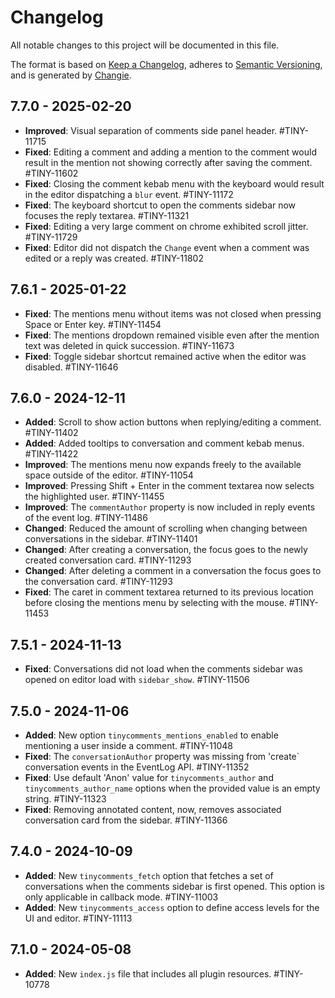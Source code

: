 # Changelog
All notable changes to this project will be documented in this file.

The format is based on [Keep a Changelog](https://keepachangelog.com/en/1.0.0/),
adheres to [Semantic Versioning](https://semver.org/spec/v2.0.0.html),
and is generated by [Changie](https://github.com/miniscruff/changie).

## 7.7.0 - 2025-02-20

- **Improved**: Visual separation of comments side panel header. #TINY-11715
- **Fixed**: Editing a comment and adding a mention to the comment would result in the mention not showing correctly after saving the comment. #TINY-11602
- **Fixed**: Closing the comment kebab menu with the keyboard would result in the editor dispatching a `blur` event. #TINY-11172
- **Fixed**: The keyboard shortcut to open the comments sidebar now focuses the reply textarea. #TINY-11321
- **Fixed**: Editing a very large comment on chrome exhibited scroll jitter. #TINY-11729
- **Fixed**: Editor did not dispatch the `Change` event when a comment was edited or a reply was created. #TINY-11802

## 7.6.1 - 2025-01-22

- **Fixed**: The mentions menu without items was not closed when pressing Space or Enter key. #TINY-11454
- **Fixed**: The mentions dropdown remained visible even after the mention text was deleted in quick succession. #TINY-11673
- **Fixed**: Toggle sidebar shortcut remained active when the editor was disabled. #TINY-11646

## 7.6.0 - 2024-12-11

- **Added**: Scroll to show action buttons when replying/editing a comment. #TINY-11402
- **Added**: Added tooltips to conversation and comment kebab menus. #TINY-11422
- **Improved**: The mentions menu now expands freely to the available space outside of the editor. #TINY-11054
- **Improved**: Pressing Shift + Enter in the comment textarea now selects the highlighted user. #TINY-11455
- **Improved**: The `commentAuthor` property is now included in reply events of the event log. #TINY-11486
- **Changed**: Reduced the amount of scrolling when changing between conversations in the sidebar. #TINY-11401
- **Changed**: After creating a conversation, the focus goes to the newly created conversation card. #TINY-11293
- **Changed**: After deleting a comment in a conversation the focus goes to the conversation card. #TINY-11293
- **Fixed**: The caret in comment textarea returned to its previous location before closing the mentions menu by selecting with the mouse. #TINY-11453


## 7.5.1 - 2024-11-13

- **Fixed**: Conversations did not load when the comments sidebar was opened on editor load with `sidebar_show`. #TINY-11506


## 7.5.0 - 2024-11-06

- **Added**: New option `tinycomments_mentions_enabled` to enable mentioning a user inside a comment. #TINY-11048
- **Fixed**: The `conversationAuthor` property was missing from 'create` conversation events in the EventLog API. #TINY-11352
- **Fixed**: Use default 'Anon' value for `tinycomments_author` and `tinycomments_author_name` options when the provided value is an empty string. #TINY-11323
- **Fixed**: Removing annotated content, now, removes associated conversation card from the sidebar. #TINY-11366


## 7.4.0 - 2024-10-09

- **Added**: New `tinycomments_fetch` option that fetches a set of conversations when the comments sidebar is first opened. This option is only applicable in callback mode. #TINY-11003
- **Added**: New `tinycomments_access` option to define access levels for the UI and editor. #TINY-11113

## 7.1.0 - 2024-05-08

- **Added**: New `index.js` file that includes all plugin resources. #TINY-10778
